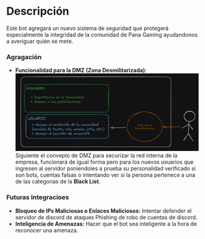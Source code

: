 # Descripción
Este bot agregará un nuevo sistema de seguridad que protegerá especialmente la integridad de la comunidad de Pana Gaming ayudandonos a averiguar quién se mete.

### Agragación
+ **Funcionalidad para la DMZ (Zona Desmilitarizada)**: <br>
![imagen](/img/dmz_graph.png)
Siguiente el convepto de DMZ para securizar la red interna de la empresa, funcionará de igual forma pero para los nuevos usuarios que ingresen al servidor poniendoles a prueba su personalidad verificado si son bots, cuentas falsas o intentando ver si la persona pertenece a una de las categorias de la **Black List**.

### Futuras Integracioes
+ **Bloqueo de IPs Maliciosas o Enlaces Maliciosos:** Intentar defender el servidor de discord de ataques Phishing de robo de cuentas de discord.
+ **Inteligencia de Amenazas:** Hacer que el bot sea inteligente a la hora de reconocer una amenaza.